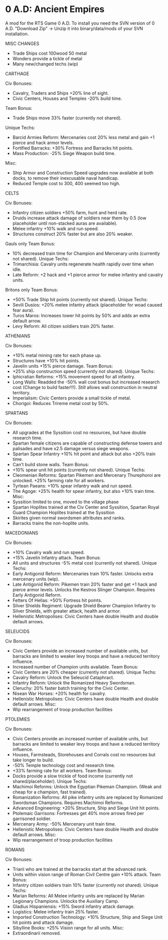 0 A.D: Ancient Empires
===================

A mod for the RTS Game 0 A.D.
To install you need the SVN version of 0 A.D.
"Download Zip" -> Unzip it into binary/data/mods of your SVN installation.

MISC CHANGES
- Trade Ships cost 100wood 50 metal
- Wonders provide a tickle of metal
- Many new/changed techs (wip)


CARTHAGE

Civ Bonuses:
- Cavalry, Traders and Ships +20% line of sight.
- Civic Centers, Houses and Temples -20% build time.

Team Bonus:
- Trade Ships move 33% faster (currently not shared).

Unique Techs:
- Barcid Armies Reform: Mercenaries cost 20% less metal and gain +1 pierce and hack armor levels.
- Fortified Barracks: +30% Fortress and Barracks hit points.
- Mass Production: -25% Siege Weapon build time.

Misc:
- Ship Armor and Construction Speed upgrades now available at both docks, to remove their inexcusable naval handicap.
- Reduced Temple cost to 300, 400 seemed too high.


CELTS

Civ Bonuses: 
- Infantry citizen soldiers +50% farm, hunt and herd rate.
- Druids increase attack damage of soldiers near them by 0.5 (low placeholder until non-stacked auras are available).
- Melee infantry +10% walk and run speed.
- Structures construct 20% faster but are also 20% weaker.

Gauls only
Team Bonus:
- 10% decreased train time for Champion and Mercenary units (currently not shared).
Unique Techs:
- Trimarchisia: Cavalry units regenerate health rapidly over time when idle.
- Late Reform: +2 hack and +1 pierce armor for melee infantry and cavalry units.

Britons only
Team Bonus:
- +50% Trade Ship hit points (currently not shared).
Unique Techs:
- Sevili Dusios: +20% melee infantry attack (placeholder for woad caused fear aura).
- Turos Maros: Increases tower hit points by 50% and adds an extra default arrow.
- Levy Reform: All citizen soldiers train 20% faster.


ATHENIANS

Civ Bonuses: 
- +10% metal mining rate for each phase up.
- Structures have +10% hit points.
- Javelin units +15% pierce damage.
Team Bonus:
- +25% ship construction speed (currently not shared).
Unique Techs:
- Iphicratian Reforms: +15% movement speed for all infantry.
- Long Walls: Readded the -50% wall cost bonus but increased research cost (Change to build faster!!!). Still allows wall construction in neutral territory.
- Imperialism: Civic Centers provide a small tickle of metal.
- Chorigoi: Reduces Trireme metal cost by 50%.


SPARTANS

Civ Bonuses: 
- All upgrades at the Syssition cost no resources, but have double research time.
- Spartan female citizens are capable of constructing defense towers and palisades and have x2.5 damage versus siege weapons.
- Spartan Spear Infantry +10% hit point and attack but also +20% train time. 
- Can't build stone walls.
Team Bonus:
- +10% spear unit hit points (currently not shared).
Unique Techs:
- Cleomenian Reforms: Spartan Pikemen and Mercenary Thurephoroi are unlocked. +25% farming rate for all workers.
- Tyrtean Paeans: +10% spear infantry walk and run speed.
- The Agoge: +25% health for spear infantry, but also +10% train time.
Misc:
- Syssition limited to one, moved to the village phase
- Spartan Hoplites trained at the Civ Center and Syssition, Spartan Royal Guard Champion Hoplites trained at the Syssition
- Skirites given normal swordsmen attributes and ranks. 
- Barracks trains the non-hoplite units.


MACEDONIANS

Civ Bonuses: 
- +10% Cavalry walk and run speed.
- +15% Javelin Infantry attack.
Team Bonus:
- All units and structures -5% metal cost (currently not shared).
Unique Techs:
- Early Antigonid Reform: Mercenaries train 10% faster. Unlocks extra mercenary units (wip).
- Late Antigonid Reform: Pikemen train 20% faster and get +1 hack and pierce armor levels. Unlocks the Kestros Slinger Champion. Requires Early Antigonid Reform.
- Fetters Of Hellas: +50% Fortress hit points.
- Silver Shields Regiment: Upgrade Shield Bearer Champion Infantry to Silver Shields, with greater attack, health and armor.
- Hellenistic Metropolises: Civic Centers have double Health and double default arrows.


SELEUCIDS

Civ Bonuses: 
- Civic Centers provide an increased number of available units, but barracks are limited to weaker levy troops and have a reduced territory influence.
- Increased number of Champion units available.
Team Bonus:
- Civic Centers are 20% cheaper (currently not shared).
Unique Techs:
- Cavalry Reform: Unlock the Seleucid Cataphract.
- Infantry Reform: Unlock the Romanized Heavy Swordsman.
- Cleruchy: 20% faster batch training for the Civic Center.
- Nisean War Horses: +20% health for cavalry.
- Hellenistic Metropolises: Civic Centers have double Health and double default arrows.
Misc:
- Wip rearrangement of troop production facilities


PTOLEMIES

Civ Bonuses: 
- Civic Centers provide an increased number of available units, but barracks are limited to weaker levy troops and have a reduced territory influence.
- Houses, Farmsteads, Storehouses and Corrals cost no resources but take longer to build.
- -50% Temple technology cost and research time.
- +33% farming rate for all workers.
Team Bonus:
- Docks provide a slow trickle of food income (currently not shared/placeholder).
Unique Techs:
- Machimoi Reforms: Unlock the Egyptian Pikeman Champion. (Weak and cheap for a champion, fast trained).
- Romanization Reforms: All pike infantry units are replaced by Romanized Swordsman Champions. Requires Machimoi Reforms.
- Advanced Engineering: +20% Structure, Ship and Siege Unit hit points.
- Ptolemaic Garrisons: Fortresses get 40% more arrows fired per garrisoned soldier.
- Mercenary Army: -50% Mercenary unit train time.
- Hellenistic Metropolises: Civic Centers have double Health and double default arrows.
Misc:
- Wip rearrangement of troop production facilities


ROMANS

Civ Bonuses: 
- Triarii who are trained at the barracks start at the advanced rank.
- Units within vision range of Roman Civil Centre gain +10% attack.
Team Bonus:
- Infantry citizen soldiers train 10% faster (currently not shared).
Unique Techs:
- Marian Reforms: All Melee infantry units are replaced by Marian Legionary Champions. Unlocks the Auxiliary Camp.
- Gladius Hispaniensis: +15% Sword infantry attack damage.
- Logistics: Melee infantry train 25% faster.
- Imported Construction Technology: +10% Structure, Ship and Siege Unit hit points and attack damage.
- Sibylline Books: +25% Vision range for all units.
Misc:
- Extraordinarii removed.

